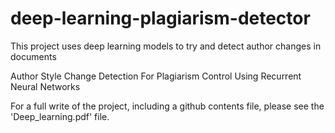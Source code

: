 # deep-learning-plagiarism-detector
This project uses deep learning models to try and detect author changes in documents

Author Style Change Detection For Plagiarism Control Using Recurrent Neural Networks

For a full write of the project, including a github contents file, please see the 'Deep_learning.pdf' file.
